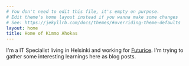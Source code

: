 ```yaml
---
# You don't need to edit this file, it's empty on purpose.
# Edit theme's home layout instead if you wanna make some changes
# See: https://jekyllrb.com/docs/themes/#overriding-theme-defaults
layout: home
title: Home of Kimmo Ahokas
---
```


I'm a IT Specialist living in Helsinki and working for [Futurice][futurice].
I'm trying to gather some interesting learnings here as blog posts.

[futurice]: https://futurice.com "Futurice"

